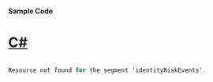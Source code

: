 #### Sample Code
# [C#](#tab/Csharp)

```C#

Resource not found for the segment 'identityRiskEvents'.

```